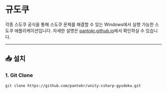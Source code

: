 # 규도쿠

각종 스도쿠 공식을 통해 스도쿠 문제를 해결할 수 있는 Windows에서 실행 가능한 스도쿠 애플리케이션입니다. 자세한 설명은 [pantokr.github.io](https://pantokr.github.io/2021/05/17/unity-csharp-gyudoku.html)에서 확인하실 수 있습니다.

---

## 📥 설치

### 1. Git Clone  
```bash
git clone https://github.com/pantokr/unity-csharp-gyudoku.git
```